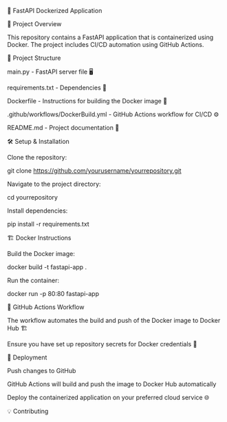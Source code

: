 🚀 FastAPI Dockerized Application

📌 Project Overview

This repository contains a FastAPI application that is containerized using Docker. The project includes CI/CD automation using GitHub Actions.

📂 Project Structure

main.py - FastAPI server file 🖥️

requirements.txt - Dependencies 📜

Dockerfile - Instructions for building the Docker image 🐳

.github/workflows/DockerBuild.yml - GitHub Actions workflow for CI/CD ⚙️

README.md - Project documentation 📖

🛠️ Setup & Installation

Clone the repository:

git clone https://github.com/yourusername/yourrepository.git

Navigate to the project directory:

cd yourrepository

Install dependencies:

pip install -r requirements.txt

🏗️ Docker Instructions

Build the Docker image:

docker build -t fastapi-app .

Run the container:

docker run -p 80:80 fastapi-app

🔄 GitHub Actions Workflow

The workflow automates the build and push of the Docker image to Docker Hub 🏗️

Ensure you have set up repository secrets for Docker credentials 🔐

🚀 Deployment

Push changes to GitHub

GitHub Actions will build and push the image to Docker Hub automatically

Deploy the containerized application on your preferred cloud service 🌐

💡 Contributing
